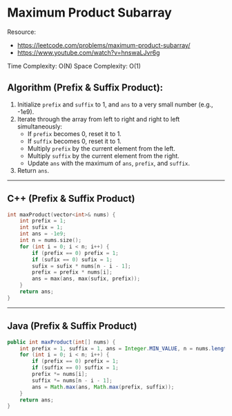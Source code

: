 # Maximum Product Subarray

Resource:
- https://leetcode.com/problems/maximum-product-subarray/
- https://www.youtube.com/watch?v=hnswaLJvr6g

Time Complexity: O(N)
Space Complexity: O(1)

## Algorithm (Prefix & Suffix Product):
1. Initialize `prefix` and `suffix` to 1, and `ans` to a very small number (e.g., -1e9).
2. Iterate through the array from left to right and right to left simultaneously:
    - If `prefix` becomes 0, reset it to 1.
    - If `suffix` becomes 0, reset it to 1.
    - Multiply `prefix` by the current element from the left.
    - Multiply `suffix` by the current element from the right.
    - Update `ans` with the maximum of `ans`, `prefix`, and `suffix`.
3. Return `ans`.

---

## C++ (Prefix & Suffix Product)
```cpp
int maxProduct(vector<int>& nums) {
    int prefix = 1;
    int sufix = 1;
    int ans = -1e9;
    int n = nums.size();
    for (int i = 0; i < n; i++) {
        if (prefix == 0) prefix = 1;
        if (sufix == 0) sufix = 1;
        sufix = sufix * nums[n - i - 1];
        prefix = prefix * nums[i];
        ans = max(ans, max(sufix, prefix));
    }
    return ans;
}
```

---

## Java (Prefix & Suffix Product)
```java
public int maxProduct(int[] nums) {
    int prefix = 1, suffix = 1, ans = Integer.MIN_VALUE, n = nums.length;
    for (int i = 0; i < n; i++) {
        if (prefix == 0) prefix = 1;
        if (suffix == 0) suffix = 1;
        prefix *= nums[i];
        suffix *= nums[n - i - 1];
        ans = Math.max(ans, Math.max(prefix, suffix));
    }
    return ans;
}
```
